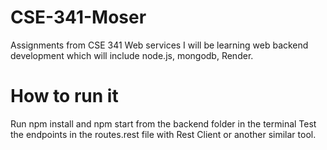 # CSE-341-Moser
Assignments from CSE 341 Web services
I will be learning web backend development which will include
node.js, mongodb, Render. 

# How to run it
Run npm install and npm start from the backend folder in the terminal
Test the endpoints in the routes.rest file with Rest Client or another similar tool.

